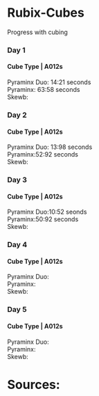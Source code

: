 # Rubix-Cubes
Progress with cubing 

### Day 1 
#### Cube Type | A012s  
Pyraminx Duo: 14:21 seconds<br>
Pyraminx: 63:58 seconds<br>
Skewb:


### Day 2 
#### Cube Type | A012s  
Pyraminx Duo: 13:98 seconds<br>
Pyraminx:52:92 seconds<br>
Skewb:

### Day 3 
#### Cube Type | A012s 
Pyraminx Duo:10:52 seonds<br>
Pyraminx:50:92 seconds<br> 
Skewb:

### Day 4 
#### Cube Type | A012s 
Pyraminx Duo:<br>
Pyraminx:<br>
Skewb: 

### Day 5 
#### Cube Type | A012s  
Pyraminx Duo:<br>
Pyraminx:<br>
Skewb: 


# Sources: 
